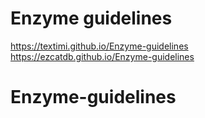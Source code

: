 # Enzyme guidelines

<https://textimi.github.io/Enzyme-guidelines>
<https://ezcatdb.github.io/Enzyme-guidelines>
# Enzyme-guidelines
